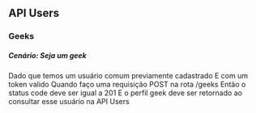 ## API Users

### Geeks

##### Cenário: Seja um geek

Dado que temos um usuário comum previamente cadastrado
E com um token valido
Quando faço uma requisição POST na rota /geeks
Então o status code deve ser igual a 201
E o perfil geek deve ser retornado ao consultar esse usuário na API Users
